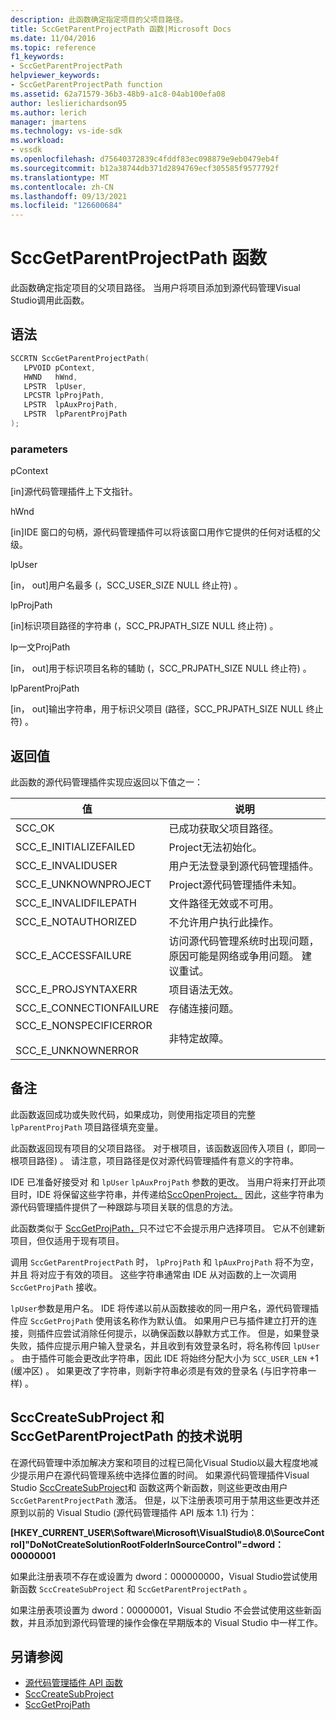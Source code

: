 ```yaml
---
description: 此函数确定指定项目的父项目路径。
title: SccGetParentProjectPath 函数|Microsoft Docs
ms.date: 11/04/2016
ms.topic: reference
f1_keywords:
- SccGetParentProjectPath
helpviewer_keywords:
- SccGetParentProjectPath function
ms.assetid: 62a71579-36b3-48b9-a1c8-04ab100efa08
author: leslierichardson95
ms.author: lerich
manager: jmartens
ms.technology: vs-ide-sdk
ms.workload:
- vssdk
ms.openlocfilehash: d75640372839c4fddf83ec098879e9eb0479eb4f
ms.sourcegitcommit: b12a38744db371d2894769ecf305585f9577792f
ms.translationtype: MT
ms.contentlocale: zh-CN
ms.lasthandoff: 09/13/2021
ms.locfileid: "126600684"
---
```

# <a name="sccgetparentprojectpath-function"></a>SccGetParentProjectPath 函数
此函数确定指定项目的父项目路径。 当用户将项目添加到源代码管理Visual Studio调用此函数。

## <a name="syntax"></a>语法

```cpp
SCCRTN SccGetParentProjectPath(
   LPVOID pContext,
   HWND   hWnd,
   LPSTR  lpUser,
   LPCSTR lpProjPath,
   LPSTR  lpAuxProjPath,
   LPSTR  lpParentProjPath
);
```

### <a name="parameters"></a>parameters
 pContext

[in]源代码管理插件上下文指针。

 hWnd

[in]IDE 窗口的句柄，源代码管理插件可以将该窗口用作它提供的任何对话框的父级。

 lpUser

[in， out]用户名最多 (，SCC_USER_SIZE NULL 终止符) 。

 lpProjPath

[in]标识项目路径的字符串 (，SCC_PRJPATH_SIZE NULL 终止符) 。

 lp一文ProjPath

[in， out]用于标识项目名称的辅助 (，SCC_PRJPATH_SIZE NULL 终止符) 。

 lpParentProjPath

[in， out]输出字符串，用于标识父项目 (路径，SCC_PRJPATH_SIZE NULL 终止符) 。

## <a name="return-value"></a>返回值
 此函数的源代码管理插件实现应返回以下值之一：

|值|说明|
|-----------|-----------------|
|SCC_OK|已成功获取父项目路径。|
|SCC_E_INITIALIZEFAILED|Project无法初始化。|
|SCC_E_INVALIDUSER|用户无法登录到源代码管理插件。|
|SCC_E_UNKNOWNPROJECT|Project源代码管理插件未知。|
|SCC_E_INVALIDFILEPATH|文件路径无效或不可用。|
|SCC_E_NOTAUTHORIZED|不允许用户执行此操作。|
|SCC_E_ACCESSFAILURE|访问源代码管理系统时出现问题，原因可能是网络或争用问题。 建议重试。|
|SCC_E_PROJSYNTAXERR|项目语法无效。|
|SCC_E_CONNECTIONFAILURE|存储连接问题。|
|SCC_E_NONSPECIFICERROR<br /><br /> SCC_E_UNKNOWNERROR|非特定故障。|

## <a name="remarks"></a>备注
 此函数返回成功或失败代码，如果成功，则使用指定项目的完整 `lpParentProjPath` 项目路径填充变量。

 此函数返回现有项目的父项目路径。 对于根项目，该函数返回传入项目 (，即同一根项目路径) 。 请注意，项目路径是仅对源代码管理插件有意义的字符串。

 IDE 已准备好接受对 和 `lpUser` `lpAuxProjPath` 参数的更改。 当用户将来打开此项目时，IDE 将保留这些字符串，并传递给[SccOpenProject。](../extensibility/sccopenproject-function.md) 因此，这些字符串为源代码管理插件提供了一种跟踪与项目关联的信息的方法。

 此函数类似于 [SccGetProjPath，](../extensibility/sccgetprojpath-function.md)只不过它不会提示用户选择项目。 它从不创建新项目，但仅适用于现有项目。

 调用 `SccGetParentProjectPath` 时， `lpProjPath` 和 `lpAuxProjPath` 将不为空，并且 将对应于有效的项目。 这些字符串通常由 IDE 从对函数的上一次调用 `SccGetProjPath` 接收。

 `lpUser`参数是用户名。 IDE 将传递以前从函数接收的同一用户名，源代码管理插件应 `SccGetProjPath` 使用该名称作为默认值。 如果用户已与插件建立打开的连接，则插件应尝试消除任何提示，以确保函数以静默方式工作。 但是，如果登录失败，插件应提示用户输入登录名，并且收到有效登录名时，将名称传回 `lpUser` 。 由于插件可能会更改此字符串，因此 IDE 将始终分配大小为 `SCC_USER_LEN` +1 (缓冲区) 。 如果更改了字符串，则新字符串必须是有效的登录名 (与旧字符串一样) 。

## <a name="technical-notes-for-scccreatesubproject-and-sccgetparentprojectpath"></a>SccCreateSubProject 和 SccGetParentProjectPath 的技术说明
 在源代码管理中添加解决方案和项目的过程已简化Visual Studio以最大程度地减少提示用户在源代码管理系统中选择位置的时间。 如果源代码管理插件Visual Studio [SccCreateSubProject](../extensibility/scccreatesubproject-function.md)和 函数这两个新函数，则这些更改由用户 `SccGetParentProjectPath` 激活。 但是，以下注册表项可用于禁用这些更改并还原到以前的 Visual Studio (源代码管理插件 API 版本 1.1) 行为：

 **[HKEY_CURRENT_USER\Software\Microsoft\VisualStudio\8.0\SourceControl]"DoNotCreateSolutionRootFolderInSourceControl"=dword：00000001**

 如果此注册表项不存在或设置为 dword：000000000，Visual Studio尝试使用新函数 `SccCreateSubProject` 和 `SccGetParentProjectPath` 。

 如果注册表项设置为 dword：00000001，Visual Studio 不会尝试使用这些新函数，并且添加到源代码管理的操作会像在早期版本的 Visual Studio 中一样工作。

## <a name="see-also"></a>另请参阅
- [源代码管理插件 API 函数](../extensibility/source-control-plug-in-api-functions.md)
- [SccCreateSubProject](../extensibility/scccreatesubproject-function.md)
- [SccGetProjPath](../extensibility/sccgetprojpath-function.md)
